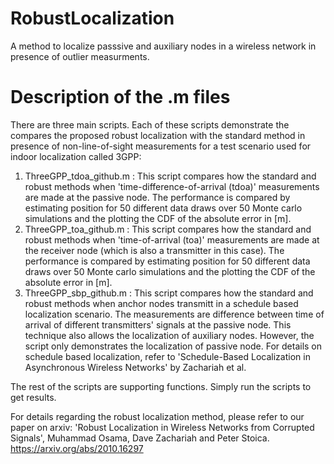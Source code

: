 # RobustLocalization
A method to localize passsive and auxiliary nodes in a wireless network in presence of outlier measurments. 

# Description of the .m files
There are three main scripts. Each of these scripts demonstrate the compares the proposed robust localization with the standard method in presence of non-line-of-sight measurements for a test scenario used for indoor localization called 3GPP:
1) ThreeGPP_tdoa_github.m : This script compares how the standard and robust methods when 'time-difference-of-arrival (tdoa)' measurements are made at the passive node. The performance is compared by estimating position for 50 different data draws over 50 Monte carlo simulations and the plotting the CDF of the absolute error in [m].
2) ThreeGPP_toa_github.m : This script compares how the standard and robust methods when 'time-of-arrival (toa)' measurements are made at the receiver node (which is also a transmitter in this case). The performance is compared by estimating position for 50 different data draws over 50 Monte carlo simulations and the plotting the CDF of the absolute error in [m].
3) ThreeGPP_sbp_github.m : This script compares how the standard and robust methods when anchor nodes transmitt in a schedule based localization scenario. The measurements are difference between time of arrival of different transmitters' signals at the passive node. This technique also allows the localization of auxiliary nodes. However, the script only demonstrates the localization of passive node. For details on schedule based localization, refer to 'Schedule-Based Localization in Asynchronous Wireless Networks' by Zachariah et al.

The rest of the scripts are supporting functions. Simply run the scripts to get results. 

For details regarding the robust localization method, please refer to our paper on arxiv: 'Robust Localization in Wireless Networks from Corrupted Signals', Muhammad Osama, Dave Zachariah and Peter Stoica. 
https://arxiv.org/abs/2010.16297

